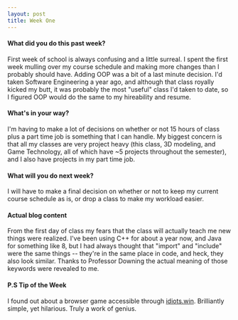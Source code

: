 ```yaml
---
layout: post
title: Week One
---
```


#### What did you do this past week?

First week of school is always confusing and a little surreal. I spent the first week mulling over my course schedule and making more changes than I probably should have. Adding OOP was a bit of a last minute decision. I'd taken Software Engineering a year ago, and although that class royally kicked my butt, it was probably the most "useful" class I'd taken to date, so I figured OOP would do the same to my hireability and resume.

#### What's in your way?

I'm having to make a lot of decisions on whether or not 15 hours of class plus a part time job is something that I can handle. My biggest concern is that all my classes are very project heavy (this class, 3D modeling, and Game Technology, all of which have ~5 projects throughout the semester), and I also have projects in my part time job.

#### What will you do next week?
I will have to make a final decision on whether or not to keep my current course schedule as is, or drop a class to make my workload easier.

#### Actual blog content

From the first day of class my fears that the class will actually teach me new things were realized. I've been using C++ for about a year now, and Java for something like 8, but I had always thought that "import" and "include" were the same things -- they're in the same place in code, and heck, they also look similar. Thanks to Professor Downing the actual meaning of those keywords were revealed to me. 

#### P.S Tip of the Week
I found out about a browser game accessible through [idiots.win](idiots.win). Brilliantly simple, yet hilarious. Truly a work of genius.
